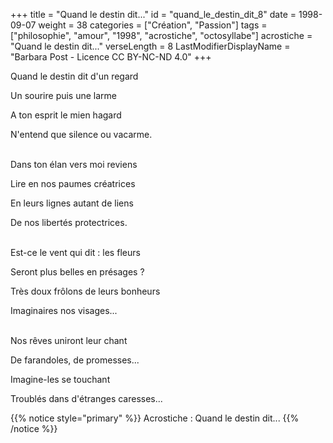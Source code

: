 +++
title = "Quand le destin dit..."
id = "quand_le_destin_dit_8"
date = 1998-09-07
weight = 38
categories = ["Création", "Passion"]
tags = ["philosophie", "amour", "1998", "acrostiche", "octosyllabe"]
acrostiche = "Quand le destin dit..."
verseLength = 8
LastModifierDisplayName = "Barbara Post - Licence CC BY-NC-ND 4.0"
+++

Quand le destin dit d'un regard

Un sourire puis une larme

A ton esprit le mien hagard

N'entend que silence ou vacarme.

 \
Dans ton élan vers moi reviens

Lire en nos paumes créatrices

En leurs lignes autant de liens

De nos libertés protectrices.

 \
Est-ce le vent qui dit : les fleurs

Seront plus belles en présages ?

Très doux frôlons de leurs bonheurs

Imaginaires nos visages...

 \
Nos rêves uniront leur chant

De farandoles, de promesses...

Imagine-les se touchant

Troublés dans d'étranges caresses...

{{% notice style="primary" %}}
Acrostiche : Quand le destin dit...
{{% /notice %}}
